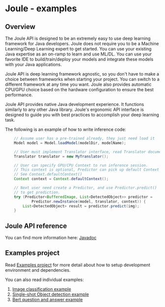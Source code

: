 Joule - examples
================

## Overview

The Joule API is designed to be an extremely easy to use deep learning framework for Java developers. Joule does not require you to be a Machine Learning/Deep Learning expert to get started. You can use your existing Java expertise as an on-ramp to learn and use ML/DL. You can
use your favorite IDE to build/train/deploy your models and integrate these models with your
Java applications. 

Joule API is deep learning framework agnostic, so you don't have to make a choice
between frameworks when starting your project. You can switch to a different framework at any
time you want. Joule also provides automatic CPU/GPU choice based on the hardware configuration to ensure the best performance.

Joule API provides native Java development experience. It functions similarly to any other Java library.
Joule's ergonomic API interface is designed to guide you with best practices to accomplish your
deep learning task.

The following is an example of how to write inference code:

```java
    // Assume user has a pre-trained already, they just need load it
    Model model = Model.loadModel(modelDir, modelName);

    // User must implement Translator interface, read Translator document for detail.
    Translator translator = new MyTranslator();

    // User can specify GPU/CPU Context to run inference session.
    // This context is optional, Predictor can pick up default Context if not specified.
    // See Context.defaultContext()
    Context context = Context.defaultContext();

    // Next user need create a Predictor, and use Predictor.predict()
    // to get prediction.
    try (Predictor<BufferedImage, List<DetectedObject>> predictor =
            Predictor.newInstance(model, translator, context)) {
        List<DetectedObject> result = predictor.predict(img);
    }
```

## Joule API reference

You can find more information here: [Javadoc](https://joule.s3.amazonaws.com/java-api/index.html)

## Examples project

Read [Examples project](examples.md) for more detail about how to setup development environment and dependencies.

You can also read individual examples: 

1. [Image classification example](CLASSIFY.md)
2. [Single-shot Object detection example](SSD.md)
3. [Bert question and answer example](BERTQA.md)
